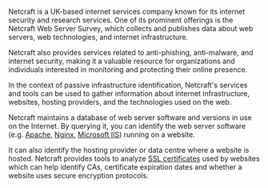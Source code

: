 Netcraft is a UK-based internet services company known for its internet security and research services. One of its prominent offerings is the Netcraft Web Server Survey, which collects and publishes data about web servers, web technologies, and internet infrastructure. 

Netcraft also provides services related to anti-phishing, anti-malware, and internet security, making it a valuable resource for organizations and individuals interested in monitoring and protecting their online presence.

In the context of passive infrastructure identification, Netcraft's services and tools can be used to gather information about internet infrastructure, websites, hosting providers, and the technologies used on the web.

Netcraft maintains a database of web server software and versions in use on the Internet. By querying it, you can identify the web server software (e.g. [Apache](../web/apache.md), [Nginx](../web/nginx.md), [Microsoft IIS](../web/iis.md)) running on a website.

It can also identify the hosting provider or data centre where a website is hosted. Netcraft provides tools to analyze [SSL certificates](../web/sslcerts.md) used by websites which can help identify CAs, certificate expiration dates and whether a website uses secure encryption protocols.

